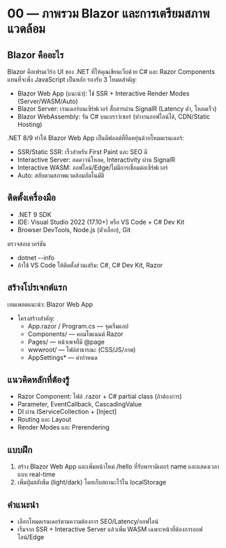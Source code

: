 # 00 — ภาพรวม Blazor และการเตรียมสภาพแวดล้อม

## Blazor คืออะไร
Blazor คือเฟรมเวิร์ก UI ของ .NET ที่ให้คุณเขียนเว็บด้วย C# และ Razor Components แทนที่จะพึ่ง JavaScript เป็นหลัก รองรับ 3 โหมดสำคัญ:
- Blazor Web App (แนะนำ): ใช้ SSR + Interactive Render Modes (Server/WASM/Auto)
- Blazor Server: เรนเดอร์บนเซิร์ฟเวอร์ สื่อสารผ่าน SignalR (Latency ต่ำ, โหลดเร็ว)
- Blazor WebAssembly: รัน C# บนเบราว์เซอร์ (ทำงานออฟไลน์ได้, CDN/Static Hosting)

.NET 8/9 ทำให้ Blazor Web App เป็นดีฟอลต์ที่ยืดหยุ่นด้วยโหมดเรนเดอร์:
- SSR/Static SSR: เร็วสำหรับ First Paint และ SEO ดี
- Interactive Server: ลดดาวน์โหลด, Interactivity ผ่าน SignalR
- Interactive WASM: ออฟไลน์/Edge/ไม่มีการเชื่อมต่อเซิร์ฟเวอร์
- Auto: สลับตามสภาพแวดล้อมอัตโนมัติ

## ติดตั้งเครื่องมือ
- .NET 9 SDK
- IDE: Visual Studio 2022 (17.10+) หรือ VS Code + C# Dev Kit
- Browser DevTools, Node.js (ตัวเลือก), Git

ตรวจสอบเวอร์ชัน
- dotnet --info
- ถ้าใช้ VS Code ให้ติดตั้งส่วนเสริม: C#, C# Dev Kit, Razor

## สร้างโปรเจกต์แรก
เทมเพลตแนะนำ: Blazor Web App
- โครงสร้างสำคัญ:
  - App.razor / Program.cs — จุดเริ่มแอป
  - Components/ — คอมโพเนนต์ Razor
  - Pages/ — หน้าเพจที่มี @page
  - wwwroot/ — ไฟล์สาธารณะ (CSS/JS/ภาพ)
  - AppSettings* — ค่ากำหนด

## แนวคิดหลักที่ต้องรู้
- Razor Component: ไฟล์ .razor + C# partial class (ถ้าต้องการ)
- Parameter, EventCallback, CascadingValue
- DI ผ่าน IServiceCollection + [Inject]
- Routing และ Layout
- Render Modes และ Prerendering

## แบบฝึก
1) สร้าง Blazor Web App และเพิ่มหน้าใหม่ /hello ที่รับพารามิเตอร์ name และแสดงเวลาแบบ real-time
2) เพิ่มปุ่มสลับธีม (light/dark) โดยเก็บสถานะไว้ใน localStorage

## คำแนะนำ
- เลือกโหมดเรนเดอร์ตามความต้องการ SEO/Latency/ออฟไลน์
- เริ่มจาก SSR + Interactive Server แล้วเพิ่ม WASM เฉพาะหน้าที่ต้องการออฟไลน์/Edge
